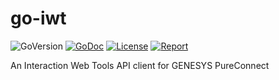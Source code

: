# go-iwt

![GoVersion](https://img.shields.io/github/go-mod/go-version/gildas/go-iwt)
[![GoDoc](https://img.shields.io/badge/go.dev-reference-007d9c?logo=go&logoColor=white&style=flat-square)](https://pkg.go.dev/github.com/gildas/go-iwt) 
[![License](https://img.shields.io/github/license/gildas/go-iwt)](https://github.com/gildas/go-iwt/blob/master/LICENSE) 
[![Report](https://goreportcard.com/badge/github.com/gildas/go-iwt)](https://goreportcard.com/report/github.com/gildas/go-iwt)  

An Interaction Web Tools API client for GENESYS PureConnect
